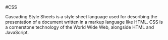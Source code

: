 #CSS 

Cascading Style Sheets is a style sheet language used for describing the presentation of a document written in a markup language like HTML. CSS is a cornerstone technology of the World Wide Web, alongside HTML and JavaScript.